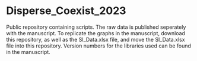 # Disperse_Coexist_2023
Public repository containing scripts. The raw data is published seperately with the manuscript. To replicate the graphs in the manuscript, download this repository, as well as the SI_Data.xlsx file, and move the SI_Data.xlsx file into this repository. Version numbers for the libraries used can be found in the manuscript. 
